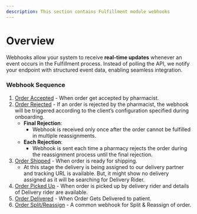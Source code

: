 ```yaml
---
description: This section contains Fulfillment module webhooks
---
```


# Overview

Webhooks allow your system to receive **real-time updates** whenever an event occurs in the Fulfillment process. Instead of polling the API, we notify your endpoint with structured event data, enabling seamless integration.

### Webhook Sequence

1. [Order Accepted](../../api-for-webhook-responses/order-accepted.md) - When order get accepted by pharmacist.
2. [Order Rejected](../../api-for-webhook-responses/order-rejected.md) - If an order is rejected by the pharmacist, the webhook will be triggered according to the client’s configuration specified during onboarding.
   * **Final Rejection**:
     * Webhook is received only once after the order cannot be fulfilled in multiple reassignments.
   * **Each Rejection**:
     * Webhook is sent each time a pharmacy rejects the order during the reassignment process until the final rejection.
3. [Order Shipped](../../api-for-webhook-responses/order-shipped.md) -  When order is ready for shipping.
   * At this stage the delivery is being assigned to our delivery partner and tracking URL is available. But, it might show no delivery assigned as it will be searching for Delivery Rider.
4. [Order Picked Up](../../api-for-webhook-responses/order-picked-up.md) - When order is picked up by delivery rider and details of Delivery rider are available.
5. [Order Delivered](../../api-for-webhook-responses/order-delivered.md) - When Order Gets Delivered to patient.
6. [Order Split/Reassign](../../api-for-webhook-responses/order-split.md) - A common webhook for Split & Reassign of order.
